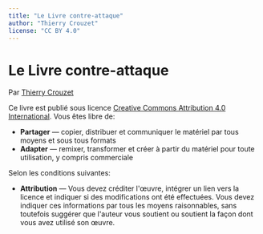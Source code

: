 ```yaml
---
title: "Le Livre contre-attaque"
author: "Thierry Crouzet"
license: "CC BY 4.0"
---
```


# Le Livre contre-attaque

Par [Thierry Crouzet](https://tcrouzet.com)

Ce livre est publié sous licence [Creative Commons Attribution 4.0 International](https://creativecommons.org/licenses/by/4.0/). Vous êtes libre de:

- **Partager** — copier, distribuer et communiquer le matériel par tous moyens et sous tous formats
- **Adapter** — remixer, transformer et créer à partir du matériel pour toute utilisation, y compris commerciale

Selon les conditions suivantes:
- **Attribution** — Vous devez créditer l'œuvre, intégrer un lien vers la licence et indiquer si des modifications ont été effectuées. Vous devez indiquer ces informations par tous les moyens raisonnables, sans toutefois suggérer que l'auteur vous soutient ou soutient la façon dont vous avez utilisé son œuvre.
